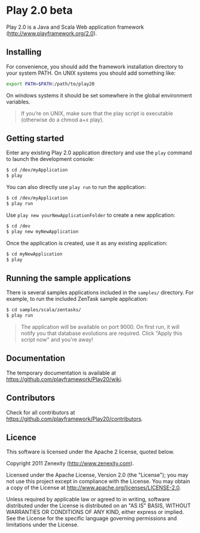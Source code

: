 # Play 2.0 beta

Play 2.0 is a Java and Scala Web application framework (http://www.playframework.org/2.0).

## Installing

For convenience, you should add the framework installation directory to your system PATH. On UNIX systems you should add something like:

```bash
export PATH=$PATH:/path/to/play20
```

On windows systems it should be set somewhere in the global environment variables.

> If you’re on UNIX, make sure that the play script is executable (otherwise do a chmod a+x play).

## Getting started

Enter any existing Play 2.0 application directory and use the `play` command to launch the development console:

```bash
$ cd /dev/myApplication
$ play
```

You can also directly use `play run` to run the application:

```bash
$ cd /dev/myApplication
$ play run
```

Use `play new yourNewApplicationFolder` to create a new application:

```bash
$ cd /dev
$ play new myNewApplication
```

Once the application is created, use it as any existing application:

```bash
$ cd myNewApplication
$ play
```

## Running the sample applications

There is several samples applications included in the `samples/` directory. For example, to run the included ZenTask sample application:

```bash
$ cd samples/scala/zentasks/
$ play run
```
> The application will be available on port 9000. On first run, it will notify you that database evolutions are required. Click "Apply this script now" and you're away! 

## Documentation

The temporary documentation is available at https://github.com/playframework/Play20/wiki.

## Contributors

Check for all contributors at https://github.com/playframework/Play20/contributors.

## Licence

This software is licensed under the Apache 2 license, quoted below.

Copyright 2011 Zenexity (http://www.zenexity.com).

Licensed under the Apache License, Version 2.0 (the "License"); you may not use this project except in compliance with the License. You may obtain a copy of the License at http://www.apache.org/licenses/LICENSE-2.0.

Unless required by applicable law or agreed to in writing, software distributed under the License is distributed on an "AS IS" BASIS, WITHOUT WARRANTIES OR CONDITIONS OF ANY KIND, either express or implied. See the License for the specific language governing permissions and limitations under the License.